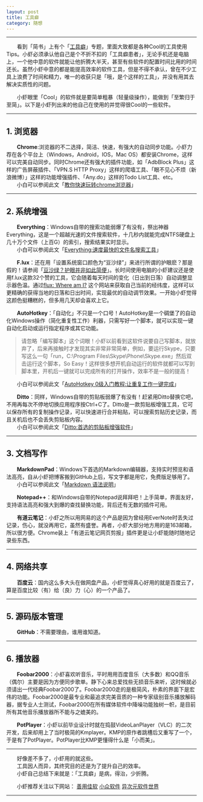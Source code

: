 ```yaml
---
layout: post  
title: 工具癖  
category: 随想  
---
```

- - -
&emsp;&emsp;看到「简书」上有个「[工具癖](http://jianshu.io/collection/2mvgxp)」专题，里面大致都是各种Cool的工具使用Tips。小虾必须承认他自己是个不折不扣的「工具癖患者」，无论手机还是电脑上，一个他中意的软件就能让他折腾大半天，甚至有些软件的配置时间比用的时间还长。虽然小虾中意的都是能提高效率的软件工具，但是不得不承认，曾在不少工具上浪费了时间和精力，唯一的收获只是「哦，是个这样的工具」，并没有用其去解决实质性的问题。

&emsp;&emsp;小虾眼里「Cool」的软件就是要简单粗暴（轻量级操作），能做到「至繁归于至简」。以下是小虾列出来的他自己在使用的并觉得很Cool的一些软件。  
- - - 
## 1. 浏览器  
&emsp;&emsp;**Chrome**:浏览器的不二选择，简洁、快速，有强大的自动同步功能。小虾力荐在各个平台上（Windows，Android，IOS，Mac OS）都安装Chrome，这样可以完美自动同步。同时Chrome还有强大的插件功能，如「AdbBlock Plus」这样的广告屏蔽插件、「VPN.S HTTP Proxy」这样的爬墙工具、「眼不见心不烦（新浪微博）」这样的功能增强插件、「Any.do」这样的Todo List工具、etc。  
&emsp;&emsp;小白可以参阅此文「[教你快速玩转chrome浏览器](http://jianshu.io/p/8819496c1c86)」  
- - -
## 2. 系统增强  
&emsp;&emsp;**Everything**：Windows自带的搜索功能弱爆了有没有，祭出神器Everything，这是一个超越光速的文件搜索软件，十几秒内就能完成NTFS硬盘上几十万个文件（上百G）的索引，搜索结果实时显示。  
&emsp;&emsp;小白可以参阅此文「[Everything:速度最快的文件名搜索工具](http://xbeta.info/everything-search-tool.htm)」

&emsp;&emsp;**F.lux**：还在用「设置系统窗口颜色为“豆沙绿”」来进行所谓的护眼麽？那是假的！请参阅「[豆沙绿？护眼并非如此简便](http://www.guokr.com/article/21649/)」。长时间使用电脑的小虾建议还是使用f.lux这款32个赞的工具，它会随着每天时间的变化（日出到日落）自动调整显示器色温。通过[flux: Where am I?](https://justgetflux.com/map.html) 这个网站来获取自己当前的经纬度，这样可以更精确的获得当地的日落和日出时间，实现最优的自动调节效果。一开始小虾觉得这颜色挺糟糕的，但多用几天却会喜欢上它。  

&emsp;&emsp;**AutoHotkey**：「自动化」不只是一个口号！AutoHotkey是一个碉堡了的自动化Windows操作（简化重复性工作）利器，只需写好一个脚本，就可以实现一键自动化启动或运行指定程序或其它功能。  

> 请忽略「编写脚本」这个词眼！小虾以前看到这软件说要自己写脚本，就放弃了，后来再接触时才发现其实非常非常简单，例如，要运行Skype，只要写这么一句「run，C:\Program Files\Skype\Phone\Skype.exe」然后双击运行这个脚本，So Easy！这样很多想开机自动运行的软件就都可以写到脚本里，开机后一键就可以完成所有的打开操作，效率不是一般的提高！  

&emsp;&emsp;小白可以参阅此文「[AutoHotkey 0级入门教程:让重复工作一键完成](http://xbeta.info/autohotkey-guide.htm)」  

&emsp;&emsp;**Ditto**：同样，Windows自带的剪贴板弱爆了有没有！赶紧用Ditto替换它吧，不用再每次不停地切换应用程序按Ctrl+C了。Ditto是一款剪贴板增强工具，它可以保存所有的复制操作记录，可以快速进行合并粘贴，可以搜索剪贴历史记录，而且关机后也不会丢失剪贴板内容。  
&emsp;&emsp;小白可以参阅此文「[Ditto:首选的剪贴板增强软件](http://xbeta.info/ditto.htm)」  

- - -
## 3. 文档写作  
&emsp;&emsp;**MarkdownPad**：Windows下首选的Markdown编辑器，支持实时预览和语法高亮，自从小虾把博客搬到GitHub上后，写文字都是用它，免费版足够用了。  
&emsp;&emsp;小白可以参阅此文「[Markdown 语法说明](http://wowubuntu.com/markdown/)」  

&emsp;&emsp;**Notepad++**：和Windows自带的Notepad说拜拜吧！上手简单，界面友好，支持语法高亮和强大到爆的查找替换功能，背后还有无数的插件可用。

&emsp;&emsp;**有道云笔记**：小虾之所以用网易的这个产品是因为曾经用EverNote时丢失过记录，伤心，就没再用它，虽然有盛誉。再者，小虾大部分地方用的是163邮箱，所以很方便。Chrome装上「有道云笔记网页剪报」插件更是让小虾能随时随地记录些东西。
- - -
## 4. 网络共享
&emsp;&emsp;**百度云**：国内这么多大头在做网盘产品，小虾觉得真心好用的就是百度云了，算是百度比较（有）给（良）力（心）的一个产品了。
- - -
## 5. 源码版本管理
&emsp;&emsp;**GitHub**：不需要理由，谁用谁知道。
- - -
## 6. 播放器
&emsp;&emsp;**Foobar2000**：小虾喜欢听音乐，平时用用百度音乐（大多数）和QQ音乐（偶尔）主要是因为方便同步歌单。静下心来总爱找些无损音乐来听，这时候就必须请出一代经典Foobar2000了。Foobar2000走的是极简风，朴素的界面下是宏伟的功能。Foobar2000是最专业和最追求完美音质的一种专家级别音乐播放解码器，据专业人士测试，Foobar2000在所有媒体软件中降噪功能独树一帜，是目前所有其他音乐播放器所不能与之媲美的。

&emsp;&emsp;**PotPlayer**：小虾以前毕业设计时就在捣鼓VideoLanPlayer（VLC）的二次开发，后来却用上了当时极简的Kmplayer。KMP的原作者跳槽后又重写了一个，于是有了PotPlayer。PotPlayer比KMP更懂得什么是「小而美」。

- - -
&emsp;&emsp;好像差不多了，小虾用的就这些。  
&emsp;&emsp;工具因人而异，其终究目的还是为了提升自己的效率。  
&emsp;&emsp;小虾自己总结下来就是：「工具癖」是病，得治，少折腾。

&emsp;&emsp;小虾推荐关注以下网站：
[善用佳软](http://xbeta.info/) 
[小众软件](http://www.appinn.com/) 
[异次元软件世界](http://www.iplaysoft.com/‎)
- - -
